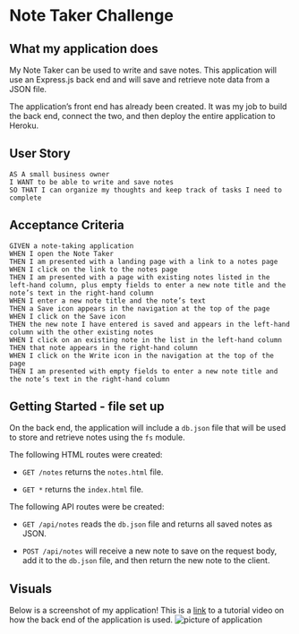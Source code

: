 # Note Taker Challenge

## What my application does

My Note Taker can be used to write and save notes. This application will use an Express.js back end and will save and retrieve note data from a JSON file.

The application’s front end has already been created. It was my job to build the back end, connect the two, and then deploy the entire application to Heroku.


## User Story

```
AS A small business owner
I WANT to be able to write and save notes
SO THAT I can organize my thoughts and keep track of tasks I need to complete
```


## Acceptance Criteria

```
GIVEN a note-taking application
WHEN I open the Note Taker
THEN I am presented with a landing page with a link to a notes page
WHEN I click on the link to the notes page
THEN I am presented with a page with existing notes listed in the left-hand column, plus empty fields to enter a new note title and the note’s text in the right-hand column
WHEN I enter a new note title and the note’s text
THEN a Save icon appears in the navigation at the top of the page
WHEN I click on the Save icon
THEN the new note I have entered is saved and appears in the left-hand column with the other existing notes
WHEN I click on an existing note in the list in the left-hand column
THEN that note appears in the right-hand column
WHEN I click on the Write icon in the navigation at the top of the page
THEN I am presented with empty fields to enter a new note title and the note’s text in the right-hand column
```

## Getting Started - file set up 

On the back end, the application will include a `db.json` file that will be used to store and retrieve notes using the `fs` module.

The following HTML routes were created:

* `GET /notes` returns the `notes.html` file.

* `GET *` returns the `index.html` file.

The following API routes were be created:

* `GET /api/notes` reads the `db.json` file and returns all saved notes as JSON.

* `POST /api/notes` will receive a new note to save on the request body, add it to the `db.json` file, and then return the new note to the client.

## Visuals 

Below is a screenshot of my application! This is a [link]() to a tutorial video on how the back end of the application is used.
![picture of application]()
